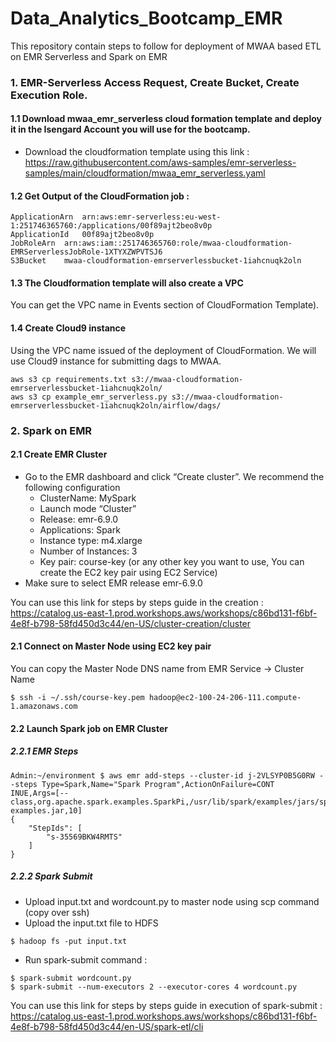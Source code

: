 # Data_Analytics_Bootcamp_EMR
This repository contain steps to follow for deployment of MWAA based ETL on EMR Serverless and Spark on EMR 

### 1. EMR-Serverless Access Request, Create Bucket, Create Execution Role.

#### 1.1 Download mwaa_emr_serverless cloud formation template and deploy it in the Isengard Account you will use for the bootcamp. 

- Download the cloudformation template using this link : https://raw.githubusercontent.com/aws-samples/emr-serverless-samples/main/cloudformation/mwaa_emr_serverless.yaml 

#### 1.2 Get Output of the CloudFormation job : 

```
ApplicationArn	arn:aws:emr-serverless:eu-west-1:251746365760:/applications/00f89ajt2beo8v0p
ApplicationId	00f89ajt2beo8v0p
JobRoleArn	arn:aws:iam::251746365760:role/mwaa-cloudformation-EMRServerlessJobRole-1XTYXZWPVTSJ6
S3Bucket	mwaa-cloudformation-emrserverlessbucket-1iahcnuqk2oln
```

#### 1.3 The Cloudformation template will also create a VPC 

You can get the VPC name in Events section of CloudFormation Template).

#### 1.4 Create Cloud9 instance 

Using the VPC name issued of the deployment of CloudFormation. We will use Cloud9 instance for submitting dags to MWAA.  

```
aws s3 cp requirements.txt s3://mwaa-cloudformation-emrserverlessbucket-1iahcnuqk2oln/
aws s3 cp example_emr_serverless.py s3://mwaa-cloudformation-emrserverlessbucket-1iahcnuqk2oln/airflow/dags/
```

### 2. Spark on EMR 

#### 2.1 Create EMR Cluster 

* Go to the EMR dashboard and click “Create cluster”. We recommend the following configuration
    * ClusterName: MySpark
    * Launch mode “Cluster”
    * Release: emr-6.9.0
    * Applications: Spark
    * Instance type: m4.xlarge
    * Number of Instances: 3
    * Key pair: course-key (or any other key you want to use, You can create the EC2 key pair using EC2 Service)
* Make sure to select EMR release emr-6.9.0

You can use this link for steps by steps guide in the creation : https://catalog.us-east-1.prod.workshops.aws/workshops/c86bd131-f6bf-4e8f-b798-58fd450d3c44/en-US/cluster-creation/cluster 

#### 2.1 Connect on Master Node using EC2 key pair 

You can copy the Master Node DNS name from EMR Service -> Cluster Name 
```
$ ssh -i ~/.ssh/course-key.pem hadoop@ec2-100-24-206-111.compute-1.amazonaws.com
```

#### 2.2 Launch Spark job on EMR Cluster 
##### 2.2.1 EMR Steps 
```
Admin:~/environment $ aws emr add-steps --cluster-id j-2VLSYP0B5G0RW --steps Type=Spark,Name="Spark Program",ActionOnFailure=CONT
INUE,Args=[--class,org.apache.spark.examples.SparkPi,/usr/lib/spark/examples/jars/spark-examples.jar,10]                         
{
    "StepIds": [
        "s-35569BKW4RMTS"
    ]
}
```
##### 2.2.2 Spark Submit 

* Upload input.txt and wordcount.py to master node using scp command (copy over ssh)
* Upload the input.txt file to HDFS 
```
$ hadoop fs -put input.txt
```
* Run spark-submit command : 
  
```
$ spark-submit wordcount.py 
$ spark-submit --num-executors 2 --executor-cores 4 wordcount.py 
```

You can use this link for steps by steps guide in execution of spark-submit : https://catalog.us-east-1.prod.workshops.aws/workshops/c86bd131-f6bf-4e8f-b798-58fd450d3c44/en-US/spark-etl/cli 

